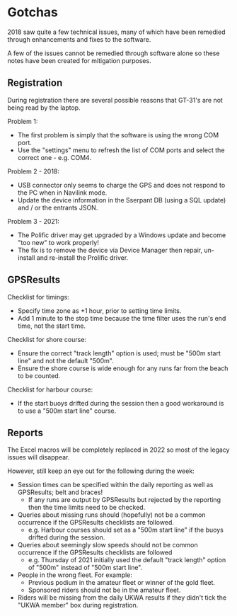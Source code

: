 # Gotchas

2018 saw quite a few technical issues, many of which have been remedied through enhancements and fixes to the software.

A few of the issues cannot be remedied through software alone so these notes have been created for mitigation purposes.



## Registration

During registration there are several possible reasons that GT-31's are not being read by the laptop.

Problem 1:

- The first problem is simply that the software is using the wrong COM port.
- Use the "settings" menu to refresh the list of COM ports and select the correct one - e.g. COM4.

Problem 2 - 2018:

- USB connector only seems to charge the GPS and does not respond to the PC when in Navilink mode.
- Update the device information in the Sserpant DB (using a SQL update) and / or the entrants JSON.

Problem 3 - 2021:

- The Polific driver may get upgraded by a Windows update and become "too new" to work properly!
- The fix is to remove the device via Device Manager then repair, un-install and re-install the Prolific driver.



## GPSResults

Checklist for timings:

- Specify time zone as +1 hour, prior to setting time limits.
- Add 1 minute to the stop time because the time filter uses the run's end time, not the start time.

Checklist for shore course:

- Ensure the correct "track length" option is used; must be "500m start line" and not the default "500m".
- Ensure the shore course is wide enough for any runs far from the beach to be counted.

Checklist for harbour course:

- If the start buoys drifted during the session then a good workaround is to use a "500m start line" course.



## Reports

The Excel macros will be completely replaced in 2022 so most of the legacy issues will disappear.

However, still keep an eye out for the following during the week:

- Session times can be specified within the daily reporting as well as GPSResults; belt and braces!
  - If any runs are output by GPSResults but rejected by the reporting then the time limits need to be checked.
- Queries about missing runs should (hopefully) not be a common occurrence if the GPSResults checklists are followed.
  - e.g. Harbour courses should set as a "500m start line" if the buoys drifted during the session.
- Queries about seemingly slow speeds should not be common occurrence if the GPSResults checklists are followed
  - e.g. Thursday of 2021 initially used the default "track length" option of "500m" instead of "500m start line".
- People in the wrong fleet. For example:
  - Previous podium in the amateur fleet or winner of the gold fleet.
  - Sponsored riders should not be in the amateur fleet.
- Riders will be missing from the daily UKWA results if they didn't tick the "UKWA member" box during registration.
